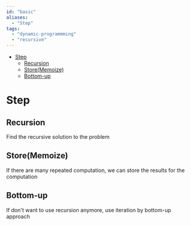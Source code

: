 ```yaml
---
id: "basic"
aliases:
  - "Step"
tags:
  - "dynamic-programmming"
  - "recursive"
---
```


<!--toc:start-->
- [Step](#step)
  - [Recursion](#recursion)
  - [Store(Memoize)](#storememoize)
  - [Bottom-up](#bottom-up)
<!--toc:end-->

# Step

## Recursion
Find the recursive solution to the problem

## Store(Memoize)
If there are many repeated computation, we can store the results for the computation

## Bottom-up
If don't want to use recursion anymore, use iteration by bottom-up approach

